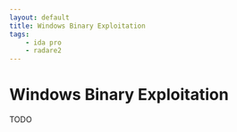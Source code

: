 ```yaml
---
layout: default
title: Windows Binary Exploitation
tags:
    - ida pro
    - radare2
---
```

# Windows Binary Exploitation
TODO